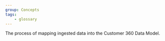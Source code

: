 ```yaml
---
group: Concepts
tags:
    - glossary
---
```

The process of mapping ingested data into the Customer 360 Data Model.